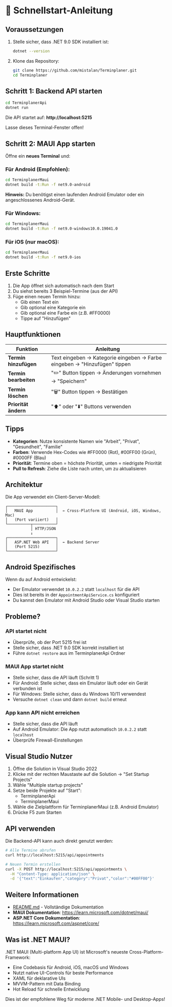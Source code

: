 # 🚀 Schnellstart-Anleitung

## Voraussetzungen

1. Stelle sicher, dass .NET 9.0 SDK installiert ist:
   ```bash
   dotnet --version
   ```

2. Klone das Repository:
   ```bash
   git clone https://github.com/mistalan/Terminplaner.git
   cd Terminplaner
   ```

## Schritt 1: Backend API starten

```bash
cd TerminplanerApi
dotnet run
```

Die API startet auf: **http://localhost:5215**

Lasse dieses Terminal-Fenster offen!

## Schritt 2: MAUI App starten

Öffne ein **neues Terminal** und:

### Für Android (Empfohlen):

```bash
cd TerminplanerMaui
dotnet build -t:Run -f net9.0-android
```

**Hinweis:** Du benötigst einen laufenden Android Emulator oder ein angeschlossenes Android-Gerät.

### Für Windows:

```bash
cd TerminplanerMaui
dotnet build -t:Run -f net9.0-windows10.0.19041.0
```

### Für iOS (nur macOS):

```bash
cd TerminplanerMaui
dotnet build -t:Run -f net9.0-ios
```

## Erste Schritte

1. Die App öffnet sich automatisch nach dem Start
2. Du siehst bereits 3 Beispiel-Termine (aus der API)
3. Füge einen neuen Termin hinzu:
   - Gib einen Text ein
   - Gib optional eine Kategorie ein
   - Gib optional eine Farbe ein (z.B. #FF0000)
   - Tippe auf "Hinzufügen"

## Hauptfunktionen

| Funktion | Anleitung |
|----------|-----------|
| **Termin hinzufügen** | Text eingeben → Kategorie eingeben → Farbe eingeben → "Hinzufügen" tippen |
| **Termin bearbeiten** | "✏️" Button tippen → Änderungen vornehmen → "Speichern" |
| **Termin löschen** | "🗑️" Button tippen → Bestätigen |
| **Priorität ändern** | "⬆️" oder "⬇️" Buttons verwenden |

## Tipps

- **Kategorien**: Nutze konsistente Namen wie "Arbeit", "Privat", "Gesundheit", "Familie"
- **Farben**: Verwende Hex-Codes wie #FF0000 (Rot), #00FF00 (Grün), #0000FF (Blau)
- **Priorität**: Termine oben = höchste Priorität, unten = niedrigste Priorität
- **Pull to Refresh**: Ziehe die Liste nach unten, um zu aktualisieren

## Architektur

Die App verwendet ein Client-Server-Modell:

```
┌─────────────────────┐
│   MAUI App          │  ← Cross-Platform UI (Android, iOS, Windows, Mac)
│   (Port variiert)   │
└──────────┬──────────┘
           │ HTTP/JSON
           ↓
┌─────────────────────┐
│   ASP.NET Web API   │  ← Backend Server
│   (Port 5215)       │
└─────────────────────┘
```

## Android Spezifisches

Wenn du auf Android entwickelst:
- Der Emulator verwendet `10.0.2.2` statt `localhost` für die API
- Dies ist bereits in der `AppointmentApiService.cs` konfiguriert
- Du kannst den Emulator mit Android Studio oder Visual Studio starten

## Probleme?

### API startet nicht
- Überprüfe, ob der Port 5215 frei ist
- Stelle sicher, dass .NET 9.0 SDK korrekt installiert ist
- Führe `dotnet restore` aus im TerminplanerApi Ordner

### MAUI App startet nicht
- Stelle sicher, dass die API läuft (Schritt 1)
- Für Android: Stelle sicher, dass ein Emulator läuft oder ein Gerät verbunden ist
- Für Windows: Stelle sicher, dass du Windows 10/11 verwendest
- Versuche `dotnet clean` und dann `dotnet build` erneut

### App kann API nicht erreichen
- Stelle sicher, dass die API läuft
- Auf Android Emulator: Die App nutzt automatisch `10.0.2.2` statt `localhost`
- Überprüfe Firewall-Einstellungen

## Visual Studio Nutzer

1. Öffne die Solution in Visual Studio 2022
2. Klicke mit der rechten Maustaste auf die Solution → "Set Startup Projects"
3. Wähle "Multiple startup projects"
4. Setze beide Projekte auf "Start":
   - TerminplanerApi
   - TerminplanerMaui
5. Wähle die Zielplattform für TerminplanerMaui (z.B. Android Emulator)
6. Drücke F5 zum Starten

## API verwenden

Die Backend-API kann auch direkt genutzt werden:

```bash
# Alle Termine abrufen
curl http://localhost:5215/api/appointments

# Neuen Termin erstellen
curl -X POST http://localhost:5215/api/appointments \
  -H "Content-Type: application/json" \
  -d '{"text":"Einkaufen","category":"Privat","color":"#00FF00"}'
```

## Weitere Informationen

- [README.md](README.md) - Vollständige Dokumentation
- **MAUI Dokumentation**: https://learn.microsoft.com/dotnet/maui/
- **ASP.NET Core Dokumentation**: https://learn.microsoft.com/aspnet/core/

## Was ist .NET MAUI?

.NET MAUI (Multi-platform App UI) ist Microsoft's neueste Cross-Platform-Framework:

- Eine Codebasis für Android, iOS, macOS und Windows
- Nutzt native UI-Controls für beste Performance
- XAML für deklarative UIs
- MVVM-Pattern mit Data Binding
- Hot Reload für schnelle Entwicklung

Dies ist der empfohlene Weg für moderne .NET Mobile- und Desktop-Apps!
